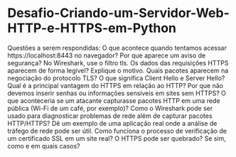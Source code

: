 # Desafio-Criando-um-Servidor-Web-HTTP-e-HTTPS-em-Python
Questões a serem respondidas:
O que acontece quando tentamos acessar https://localhost:8443 no navegador?
Por que aparece um aviso de segurança? No Wireshark, use o filtro tls. Os dados das requisições HTTPS aparecem de forma legível? 
Explique o motivo. Quais pacotes aparecem na negociação do protocolo TLS? O que significa Client Hello e Server Hello? 
Qual é a principal vantagem do HTTPS em relação ao HTTP? Por que não devemos inserir senhas ou informações sensíveis em sites sem HTTPS? 
O que aconteceria se um atacante capturasse pacotes HTTP em uma rede pública (Wi-Fi de um café, por exemplo)? 
Como o Wireshark pode ser usado para diagnosticar problemas de rede além de capturar pacotes HTTP/HTTPS? 
Dê um exemplo de uma aplicação real onde a análise de tráfego de rede pode ser útil. Como funciona o processo de verificação de um certificado SSL em um site real? O HTTPS pode ser quebrado?
Se sim, como e em quais casos?

